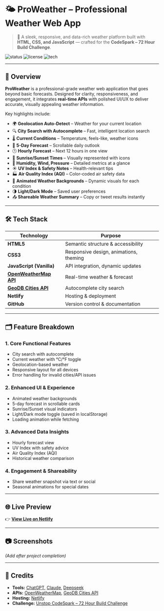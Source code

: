 # 🌤️ ProWeather – Professional Weather Web App

> 🚀 A sleek, responsive, and data-rich weather platform built with **HTML, CSS, and JavaScript** — crafted for the **CodeSpark – 72 Hour Build Challenge**.

![status](https://img.shields.io/badge/status-Hackathon%20Project-orange?style=flat-square)
![license](https://img.shields.io/badge/license-MIT-blue?style=flat-square)
![tech](https://img.shields.io/badge/tech-HTML%20%7C%20CSS%20%7C%20JavaScript-green?style=flat-square)

---

## 🧠 Overview

**ProWeather** is a professional-grade weather web application that goes beyond basic forecasts. Designed for clarity, responsiveness, and engagement, it integrates **real-time APIs** with polished UI/UX to deliver accurate, visually appealing weather information.

Key highlights include:

- 🌍 **Geolocation Auto-Detect** – Weather for your current location  
- 🔍 **City Search with Autocomplete** – Fast, intelligent location search  
- 🌡 **Current Conditions** – Temperature, feels-like, weather icons  
- 📅 **5-Day Forecast** – Scrollable daily outlook  
- 🕒 **Hourly Forecast** – Next 12 hours in one view  
- 🌅 **Sunrise/Sunset Times** – Visually represented with icons  
- 💨 **Humidity, Wind, Pressure** – Detailed metrics at a glance  
- ☀ **UV Index & Safety Notes** – Health-relevant tips  
- 🏭 **Air Quality Index (AQI)** – Color-coded air safety data  
- 🎨 **Animated Weather Backgrounds** – Dynamic visuals for each condition  
- 🌗 **Light/Dark Mode** – Saved user preferences  
- 📤 **Shareable Weather Summary** – Copy or tweet results instantly  

---

## 🛠 Tech Stack

| Technology | Purpose |
|------------|---------|
| **HTML5** | Semantic structure & accessibility |
| **CSS3** | Responsive design, animations, theming |
| **JavaScript (Vanilla)** | API integration, dynamic updates |
| **[OpenWeatherMap API](https://openweathermap.org/api)** | Real-time weather & forecast |
| **[GeoDB Cities API](https://rapidapi.com/wirefreethought/api/geodb-cities/)** | Autocomplete city search |
| **Netlify** | Hosting & deployment |
| **GitHub** | Version control & documentation |

---

## 🗂 Feature Breakdown

### **1. Core Functional Features**
- City search with autocomplete  
- Current weather with °C/°F toggle  
- Geolocation-based weather  
- Responsive layout for all devices  
- Error handling for invalid cities/API issues  

### **2. Enhanced UI & Experience**
- Animated weather backgrounds  
- 5-day forecast in scrollable cards  
- Sunrise/Sunset visual indicators  
- Light/Dark mode toggle (saved in localStorage)  
- Loading animation while fetching  

### **3. Advanced Data Insights**
- Hourly forecast view  
- UV Index with safety advice  
- Air Quality Index (AQI)  
- Historical weather comparison  

### **4. Engagement & Shareability**
- Share weather snapshot via text or social  
- Seasonal animations for special dates  

---

## 🌐 Live Preview

👉 **[View Live on Netlify](#)**

---

## 📷 Screenshots

*(Add after project completion)*

---

## 📝 Credits
- **Tools:** [ChatGPT](https://chatgpt.com/), [Claude](https://claude.ai), [Deepseek](https://chat.deepseek.com)
- **APIs:** [OpenWeatherMap](https://openweathermap.org/api), [GeoDB Cities API](https://rapidapi.com/wirefreethought/api/geodb-cities/)
- **Hosting:** [Netlify](https://www.netlify.com/)
- **Challenge:** [Unstop CodeSpark – 72 Hour Build Challenge](https://unstop.com/hackathons/codespark-72-hour-build-challenge-techweek-vibe-engineers-government-engineering-college-siwan-1537337)
